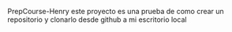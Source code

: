 PrepCourse-Henry
este proyecto es una prueba de como crear un repositorio y clonarlo desde github a mi escritorio local
